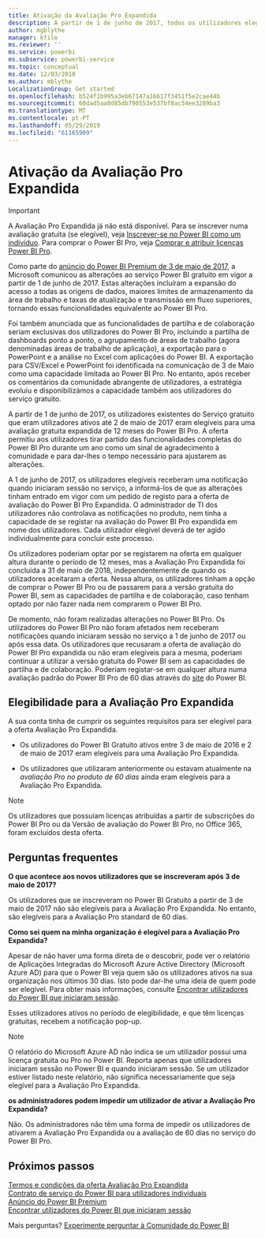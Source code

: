 ```yaml
---
title: Ativação da Avaliação Pro Expandida
description: A partir de 1 de junho de 2017, todos os utilizadores elegíveis poderão optar ativamente pela Avaliação Pro Expandida do serviço Power BI.
author: mgblythe
manager: kfile
ms.reviewer: ''
ms.service: powerbi
ms.subservice: powerbi-service
ms.topic: conceptual
ms.date: 12/03/2018
ms.author: mblythe
LocalizationGroup: Get started
ms.openlocfilehash: b524f1b995a3eb67147a16617f3451f5e2cae44b
ms.sourcegitcommit: 60dad5aa0d85db790553e537bf8ac34ee3289ba3
ms.translationtype: MT
ms.contentlocale: pt-PT
ms.lasthandoff: 05/29/2019
ms.locfileid: "61165909"
---
```

# <a name="extended-pro-trial-activation"></a>Ativação da Avaliação Pro Expandida

> [!IMPORTANT]
> A Avaliação Pro Expandida já não está disponível. Para se inscrever numa avaliação gratuita (se elegível), veja [Inscrever-se no Power BI como um indivíduo](service-self-service-signup-for-power-bi.md). Para comprar o Power BI Pro, veja [Comprar e atribuir licenças Power BI Pro](service-admin-purchasing-power-bi-pro.md).

Como parte do [anúncio do Power BI Premium de 3 de maio de 2017](https://powerbi.microsoft.com/blog/microsoft-accelerates-modern-bi-adoption-with-power-bi-premium/), a Microsoft comunicou as alterações ao serviço Power BI gratuito em vigor a partir de 1 de junho de 2017. Estas alterações incluíram a expansão do acesso a todas as origens de dados, maiores limites de armazenamento da área de trabalho e taxas de atualização e transmissão em fluxo superiores, tornando essas funcionalidades equivalente ao Power BI Pro.

Foi também anunciada que as funcionalidades de partilha e de colaboração seriam exclusivas dos utilizadores do Power BI Pro, incluindo a partilha de dashboards ponto a ponto, o agrupamento de áreas de trabalho (agora denominadas áreas de trabalho de aplicação), a exportação para o PowerPoint e a análise no Excel com aplicações do Power BI. A exportação para CSV/Excel e PowerPoint foi identificada na comunicação de 3 de Maio como uma capacidade limitada ao Power BI Pro. No entanto, após receber os comentários da comunidade abrangente de utilizadores, a estratégia evoluiu e disponibilizámos a capacidade também aos utilizadores do serviço gratuito.

A partir de 1 de junho de 2017, os utilizadores existentes do Serviço gratuito que eram utilizadores ativos até 2 de maio de 2017 eram elegíveis para uma avaliação gratuita expandida de 12 meses do Power BI Pro. A oferta permitiu aos utilizadores tirar partido das funcionalidades completas do Power BI Pro durante um ano como um sinal de agradecimento à comunidade e para dar-lhes o tempo necessário para ajustarem as alterações.

A 1 de junho de 2017, os utilizadores elegíveis receberam uma notificação quando iniciaram sessão no serviço, a informá-los de que as alterações tinham entrado em vigor com um pedido de registo para a oferta de avaliação do Power BI Pro Expandida. O administrador de TI dos utilizadores não controlava as notificações no produto, nem tinha a capacidade de se registar na avaliação do Power BI Pro expandida em nome dos utilizadores. Cada utilizador elegível deverá de ter agido individualmente para concluir este processo.

Os utilizadores poderiam optar por se registarem na oferta em qualquer altura durante o período de 12 meses, mas a Avaliação Pro Expandida foi concluída a 31 de maio de 2018, independentemente de quando os utilizadores aceitaram a oferta. Nessa altura, os utilizadores tinham a opção de comprar o Power BI Pro ou de passarem para a versão gratuita do Power BI, sem as capacidades de partilha e de colaboração, caso tenham optado por não fazer nada nem comprarem o Power BI Pro.

De momento, não foram realizadas alterações no Power BI Pro. Os utilizadores do Power BI Pro não foram afetados nem receberam notificações quando iniciaram sessão no serviço a 1 de junho de 2017 ou após essa data. Os utilizadores que recusaram a oferta de avaliação do Power BI Pro expandida ou não eram elegíveis para a mesma, poderiam continuar a utilizar a versão gratuita do Power BI sem as capacidades de partilha e de colaboração. Poderiam registar-se em qualquer altura numa avaliação padrão do Power BI Pro de 60 dias através do [site](https://powerbi.microsoft.com/get-started/) do Power BI.

## <a name="eligibility-for-extended-pro-trial"></a>Elegibilidade para a Avaliação Pro Expandida

A sua conta tinha de cumprir os seguintes requisitos para ser elegível para a oferta Avaliação Pro Expandida.

* Os utilizadores do Power BI Gratuito ativos entre 3 de maio de 2016 e 2 de maio de 2017 eram elegíveis para uma Avaliação Pro Expandida.

* Os utilizadores que utilizaram anteriormente ou estavam atualmente na *avaliação Pro no produto de 60 dias* ainda eram elegíveis para a Avaliação Pro Expandida.

> [!NOTE]
> Os utilizadores que possuíam licenças atribuídas a partir de subscrições do Power BI Pro ou da Versão de avaliação do Power BI Pro, no Office 365, foram excluídos desta oferta.

## <a name="frequently-asked-questions"></a>Perguntas frequentes

**O que acontece aos novos utilizadores que se inscreveram após 3 de maio de 2017?**

Os utilizadores que se inscreveram no Power BI Gratuito a partir de 3 de maio de 2017 não são elegíveis para a Avaliação Pro Expandida. No entanto, são elegíveis para a Avaliação Pro standard de 60 dias.

**Como sei quem na minha organização é elegível para a Avaliação Pro Expandida?**

Apesar de não haver uma forma direta de o descobrir, pode ver o relatório de Aplicações Integradas do Microsoft Azure Active Directory (Microsoft Azure AD) para que o Power BI veja quem são os utilizadores ativos na sua organização nos últimos 30 dias. Isto pode dar-lhe uma ideia de quem pode ser elegível. Para obter mais informações, consulte [Encontrar utilizadores do Power BI que iniciaram sessão](service-admin-access-usage.md).

Esses utilizadores ativos no período de elegibilidade, e que têm licenças gratuitas, recebem a notificação pop-up.

> [!NOTE]
> O relatório do Microsoft Azure AD não indica se um utilizador possui uma licença gratuita ou Pro no Power BI. Reporta apenas que utilizadores iniciaram sessão no Power BI e quando iniciaram sessão. Se um utilizador estiver listado neste relatório, não significa necessariamente que seja elegível para a Avaliação Pro Expandida.

**os administradores podem impedir um utilizador de ativar a Avaliação Pro Expandida?**

Não. Os administradores não têm uma forma de impedir os utilizadores de ativarem a Avaliação Pro Expandida ou a avaliação de 60 dias no serviço do Power BI Pro.

## <a name="next-steps"></a>Próximos passos

[Termos e condições da oferta Avaliação Pro Expandida](https://aka.ms/power-bi-trial)  
[Contrato de serviço do Power BI para utilizadores individuais](https://powerbi.microsoft.com/terms-of-service/)  
[Anúncio do Power BI Premium](https://aka.ms/pbipremium-announcement)  
[Encontrar utilizadores do Power BI que iniciaram sessão](service-admin-access-usage.md)

Mais perguntas? [Experimente perguntar à Comunidade do Power BI](https://community.powerbi.com/)